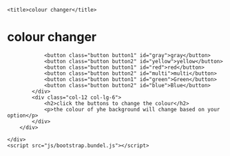 <!DOCTYPE html>
<html lang="en">
<head>
     <link href="css.css" rel="stylesheet">
    
    <title>colour changer</title>
</head>
<body>
    <h1>colour changer</h1>
    <div class="container">
        <div class="row">
            <div class="col-12 col-lg-6">
               
                <button class="button button1" id="gray">gray</button>
                <button class="button button2" id="yellow">yellow</button>
                <button class="button button1" id="red">red</button>
                <button class="button button2" id="multi">multi</button>
                <button class="button button1" id="green">Green</button>
                <button class="button button2" id="blue">Blue</button>
            </div>
            <div class="col-12 col-lg-6">
                <h2>click the buttons to change the colour</h2>
                <p>the colour of yhe background will change based on your option</p>
            </div>
        </div>

    </div>
    <script src="js/bootstrap.bundel.js"></script> 

</body>
<script>
    const buttn = document.querySelectorAll('.button');
    const bdy = document.querySelector('body');

 buttn.forEach(function(buttn){
        console.log(buttn);
        buttn.addEventListener('click',function(e){
            console.log(e);
            console.log(e.target);

            if(e.target.id=='gray'){
                bdy.style.backgroundColor = e.target.id;
            }
            if(e.target.id=='yellow'){
                bdy.style.backgroundColor = e.target.id;
            }
            if(e.target.id=='red'){
                bdy.style.backgroundColor = e.target.id;
            }
            if(e.target.id=='blue'){
                bdy.style.backgroundColor = e.target.id;
            }
            if(e.target.id=='green'){
                bdy.style.backgroundColor = e.target.id;
            }
            if(e.target.id=='multi'){

                var x=Math.round(0xffffff * Math.random()).toString(16);
                 var y=(6-x.length);
                   var z = "000000";
                 var z1 = z.substring(0,y);
                  var color= "#" + z1 + x;
                
                
                bdy.style.backgroundColor = color;
            }
            
        })

    });

</script>
<script src="colourchanger/js.js"></script> 

</html>
